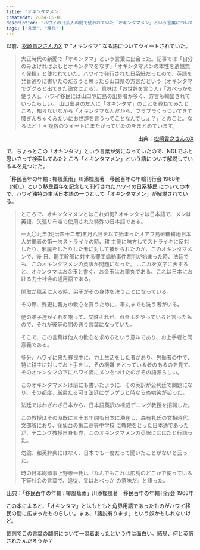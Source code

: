```yaml
---
title: 'オキンタマメン'
createdAt: 2024-06-01
description: 'ハワイの日系人の間で使われていた「オキンタマメン」という言葉について'
tags: ["言葉", "移民" ]
---
```


以前、[松崎貴之さんのX](https://twitter.com/gelcyz) で "オキンタマ" なる語についてツイートされていた。

> 大正時代の新聞で「オキンタマ」という言葉に出会った。記事では「自分のみよければよしとオキンタマをなす」「オキンタマメンの本性を遺憾無く発揮」と使われていた。ハワイで発行された日系紙だったので、英語を発音通りに書いたのだろうと思ったら山口県の方言だという（オキンタマでググると出てきた論文による）。意味は「お世辞を言う人」「おべっかを使う人」。ハワイ移民には山口や広島の出身者が多く、方言も輸出されていったらしい。
> 山口出身の友人に「オキンタマ」のことを尋ねてみたところ、知らないながら「オキンタマなんだから、ブラブラくっついてきて腰ぎんちゃくみたいにお世辞を言うってことなんでしょ？」とのこと。なるほど！
> ※ 複数のツイートにまたがっていたのをまとめています。
<p style="text-align:right;">出典：<a href="https://twitter.com/gelcyz/status/92537191523287040">松崎貴之さんのX</a></p>

で、ちょっとこの「オキンタマ」という言葉が気になっていたので、NDLでふと思い立って検索してみたところ「オキンタマメン」という語について解説している本を見つけた。

「移民百年の年輪 : 椰風蕉雨」川添樫風著　移民百年の年輪刊行会 1968年（[NDL](https://dl.ndl.go.jp/pid/11934932)）という移民百年を記念して刊行されたハワイの日系移民
についての本で、ハワイ独特の生活日本語の一つとして「オキンタマメン」が解説されている。

> ところで、オキンタマメンとはこれ如何? オキンタマは日本語で、メンは英語、矢張り布哇で使用された特殊の日本語である。
> 
> 一九〇九年(明治四十二年)五月八日を以て始まったオアフ島砂糖耕地日本人労働者の第一次ストライキの時、耕
> 主側に味方してストライキに反対したり、邪魔をしたりした者に対して被せられたのが、このオキンタマメンで、後
> 日、罷工幹部に対する罷工煽動事件裁判が始まった時、法廷でも、このオキンタマメンの英訳が問題になった。
> …これを文字に表すると、オキンタマはお金玉と書く、お金玉はお睾丸である、これは日本における力士社会の通用語である。
> 
> 関取が風呂に入る時、弟子がその身体を洗うことになっている。
> 
> その際、殊更に親方の歓心を買うために、睾丸までも洗う者がいる。
> 
> 他の弟子達がそれを嘲って、又誰それが、お金玉をやっていると言ったもので、それが彼等の間の通り言葉になっていた。
> 
> そこで、この言葉は他人の歓心を求めるという意味であり、お上手者と同意義である。
> 
> 多分、ハワイに来た移民中に、力士生活をした者があり、労働者の中で、特に耕主に対してお上手をし、その機嫌
> をとっている者のあるのを見て、そのオキンタマの下にハワイ流にメンをつけたのがその語源らしい。
> 
> このオキンタマメンは前にも書いたように、その英訳が公判廷で問題になり、その都度、厳粛たる可き法廷にゲラゲラと時ならぬ哄笑が起った。
> 
> 法廷ではわざわざ日本から、日本語英訳の権威デニング教授を招聘した。
> 
> この教授はその時既に三十五年間も日本に滞在し、森有礼氏の文相時代、文部省におり、後仙台の第二高等中学校
> に教鞭をとった日本通であったが、デニング教授自身も亦、このオキンタマメンの英訳にははたと行詰った。
> 
> 勿論、和英辞典にはなく、日本でも一度だって聞いたことがないと云った。
> 
> 時の日本総領事上野専一氏は『なんでもこれは広島のどこかで使っている下等社会の言葉で、追従、又はおべっか
> の意味だ』と語った。
<p style="text-align:right;">出典：「移民百年の年輪 : 椰風蕉雨」川添樫風著　移民百年の年輪刊行会 1968年</p>

この本によると、「オキンタマ」とはもともと角界用語であったものがハワイ移民の間に広まったものらしい。まぁ、「諸説有ります」という奴かもしれないけど。

裁判でこの言葉の翻訳について一悶着あったという件は面白い。結局、何と英訳されたんだろうか？
